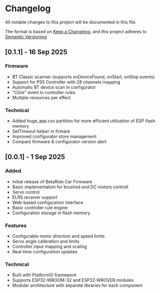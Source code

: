 # Changelog

All notable changes to this project will be documented in this file.

The format is based on [Keep a Changelog](https://keepachangelog.com/en/1.0.0/),
and this project adheres to [Semantic Versioning](https://semver.org/spec/v2.0.0.html).

## [0.1.1] - 16 Sep 2025

### Firmware
- BT Classic scanner (supports onDeviceFound, onStart, onStop events)
- Support for PS5 Controller with 28 channels mapping
- Automatic BT device scan in configurator
- "Click" event in controller rules
- Multiple resources per effect

### Technical
- Added huge_app.csv partition for more efficient utilisation of ESP flash memory
- SetTimeout helper in firmare
- Improved configurator store management
- Compare firmware & configurator version alert

## [0.0.1] - 1 Sep 2025

### Added
- Initial release of BetaRide Car Firmware
- Basic implementation for brushed and DC motors controll
- Servo control
- ELRS receiver support
- Web-based configuration interface
- Basic controller rule engine
- Configuration storage in flash memory

### Features
- Configurable motor direction and speed limits
- Servo angle calibration and limits
- Controller input mapping and scaling
- Real-time configuration updates

### Technical
- Built with PlatformIO framework
- Supports ESP32-WROOM-32 and ESP32-WROVER modules
- Modular architecture with separate libraries for each component
